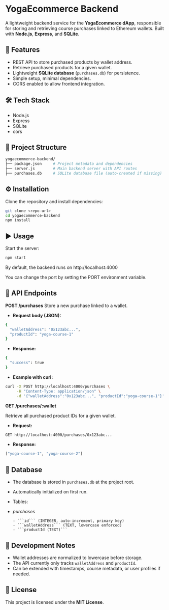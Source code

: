 # YogaEcommerce Backend

A lightweight backend service for the **YogaEcommerce dApp**, responsible for storing and retrieving course purchases linked to Ethereum wallets. Built with **Node.js**, **Express**, and **SQLite**.

## 🚀 Features

- REST API to store purchased products by wallet address.
- Retrieve purchased products for a given wallet.
- Lightweight **SQLite database** (```purchases.db```) for persistence.
- Simple setup, minimal dependencies.
- CORS enabled to allow frontend integration.

## 🛠 Tech Stack

- Node.js
- Express
- SQLite
- cors

## 📂 Project Structure

  ```bash
yogaecommerce-backend/
├── package.json     # Project metadata and dependencies
├── server.js        # Main backend server with API routes
├── purchases.db     # SQLite database file (auto-created if missing)

  ```

## ⚙️ Installation

Clone the repository and install dependencies:

  ```bash
git clone <repo-url>
cd yogaecommerce-backend
npm install
  ```

## ▶️ Usage

Start the server:

  ```bash
npm start
  ```
By default, the backend runs on http://localhost:4000

You can change the port by setting the PORT environment variable.

## 📡 API Endpoints

**POST /purchases**
Store a new purchase linked to a wallet.

- **Request body (JSON):**
  
```bash
{
  "walletAddress": "0x123abc...",
  "productId": "yoga-course-1"
}
```

- **Response:**

```bash
{
  "success": true
}
```

- **Example with curl:**

```bash
curl -X POST http://localhost:4000/purchases \
     -H "Content-Type: application/json" \
     -d '{"walletAddress":"0x123abc...", "productId":"yoga-course-1"}'
```

**GET /purchases/:wallet**

Retrieve all purchased product IDs for a given wallet.

- **Request:**

```bash
GET http://localhost:4000/purchases/0x123abc...
```

- **Response:**

```bash
["yoga-course-1", "yoga-course-2"]
```

## 💾 Database

- The database is stored in ```purchases.db``` at the project root.
- Automatically initialized on first run.
- Tables:

 - *purchases*

       - ```id``` (INTEGER, auto-increment, primary key)
       - ```walletAddress``` (TEXT, lowercase enforced)
       - ```productId (TEXT)```

## 🔧 Development Notes

- Wallet addresses are normalized to lowercase before storage.
- The API currently only tracks ```walletAddress``` and ```productId```.
- Can be extended with timestamps, course metadata, or user profiles if needed.

## 📜 License

This project is licensed under the **MIT License**.
